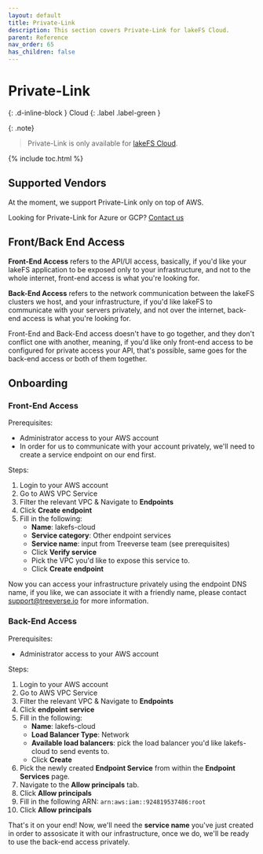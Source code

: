 ```yaml
---
layout: default
title: Private-Link
description: This section covers Private-Link for lakeFS Cloud.
parent: Reference
nav_order: 65
has_children: false
---
```



# Private-Link
{: .d-inline-block }
Cloud
{: .label .label-green }


{: .note}
> Private-Link is only available for [lakeFS Cloud](../cloud.md).

{% include toc.html %}

## Supported Vendors

At the moment, we support Private-Link only on top of AWS.

Looking for Private-Link for Azure or GCP? [Contact us](mailto:support@treeverse.io)

## Front/Back End Access 

**Front-End Access** refers to the API/UI access, basically, if you'd like your lakeFS application to be exposed only to your infrastructure, and not to the whole internet, front-end access is what you're looking for.

**Back-End Access** refers to the network communication between the lakeFS clusters we host, and your infrastructure, if you'd like lakeFS to communicate with your servers privately, and not over the internet, back-end access is what you're looking for.

Front-End and Back-End access doesn't have to go together, and they don't conflict one with another, meaning, if you'd like only front-end access to be configured for private access your API, that's possible, same goes for the back-end access or both of them together.


## Onboarding

### Front-End Access

Prerequisites:
* Administrator access to your AWS account
* In order for us to communicate with your account privately, we'll need to create a service endpoint on our end first.

Steps:
1. Login to your AWS account
2. Go to AWS VPC Service
3. Filter the relevant VPC & Navigate to **Endpoints**
4. Click **Create endpoint**
5. Fill in the following:
    * **Name**: lakefs-cloud
    * **Service category**: Other endpoint services
    * **Service name**: input from Treeverse team (see prerequisites)
    * Click **Verify service**
    * Pick the VPC you'd like to expose this service to.
    * Click **Create endpoint**

Now you can access your infrastructure privately using the endpoint DNS name, if you like, we can associate it with a friendly name, please contact support@treeverse.io for more information.

### Back-End Access

Prerequisites:
* Administrator access to your AWS account

Steps:
1. Login to your AWS account
2. Go to AWS VPC Service
3. Filter the relevant VPC & Navigate to **Endpoints**
4. Click **endpoint service**
5. Fill in the following:
    * **Name**: lakefs-cloud
    * **Load Balancer Type**: Network
    * **Available load balancers**: pick the load balancer you'd like lakefs-cloud to send events to.
    * Click **Create**
6. Pick the newly created **Endpoint Service** from within the **Endpoint Services** page.
7. Navigate to the **Allow principals** tab.
8. Click **Allow principals**
9. Fill in the following ARN: `arn:aws:iam::924819537486:root`
10. Click **Allow principals**

That's it on your end! Now, we'll need the **service name** you've just created in order to assosicate it with our infrastructure, once we do, we'll be ready to use the back-end access privately.